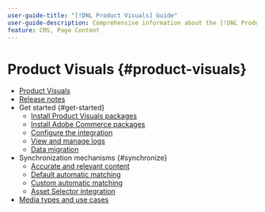```yaml
---
user-guide-title: "[!DNL Product Visuals] Guide"
user-guide-description: Comprehensive information about the [!DNL Product Visuals] powered by the AEM Assets Integration for Adobe Commerce and Magento Open Source administrators and eCommerce marketers.
feature: CMS, Page Content
---
```


# Product Visuals {#product-visuals}

- [Product Visuals](overview.md)
- [Release notes](release-notes.md)
- Get started {#get-started}
  - [Install Product Visuals packages](get-started/configure-aem.md)
  - [Install Adobe Commerce packages](get-started/configure-commerce.md)
  - [Configure the integration](get-started/setup-synchronization.md)
  - [View and manage logs](get-started/logs.md)
  - [Data migration](get-started/migrate-data.md)
- Synchronization mechanisms {#synchronize}
  - [Accurate and relevant content](synchronize/commerce-content.md)
  - [Default automatic matching](synchronize/default-match.md)
  - [Custom automatic matching](synchronize/custom-match.md)
  - [Asset Selector integration](synchronize/asset-selector-integration.md)
- [Media types and use cases](manage-assets.md)

